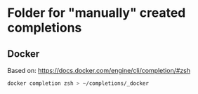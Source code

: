 # Folder for "manually" created completions

## Docker

Based on: https://docs.docker.com/engine/cli/completion/#zsh

```bash
docker completion zsh > ~/completions/_docker
```
